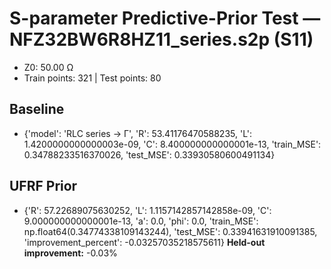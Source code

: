 # S-parameter Predictive-Prior Test — NFZ32BW6R8HZ11_series.s2p (S11)
- Z0: 50.00 Ω
- Train points: 321  |  Test points: 80

## Baseline
- {'model': 'RLC series -> Γ', 'R': 53.41176470588235, 'L': 1.4200000000000003e-09, 'C': 8.400000000000001e-13, 'train_MSE': 0.34788233516370026, 'test_MSE': 0.33930580600491134}

## UFRF Prior
- {'R': 57.22689075630252, 'L': 1.1157142857142858e-09, 'C': 9.000000000000001e-13, 'a': 0.0, 'phi': 0.0, 'train_MSE': np.float64(0.34774338109143244), 'test_MSE': 0.33941631910091385, 'improvement_percent': -0.03257035218575611}
**Held-out improvement:** -0.03%